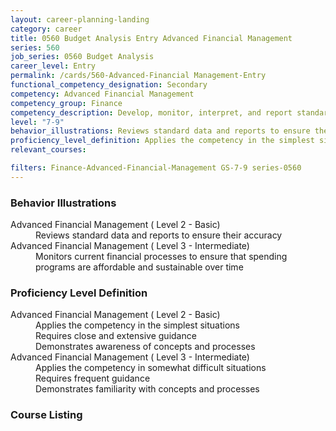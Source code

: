 ```yaml
---
layout: career-planning-landing
category: career
title: 0560 Budget Analysis Entry Advanced Financial Management
series: 560
job_series: 0560 Budget Analysis
career_level: Entry
permalink: /cards/560-Advanced-Financial Management-Entry
functional_competency_designation: Secondary
competency: Advanced Financial Management
competency_group: Finance
competency_description: Develop, monitor, interpret, and report standardized processes/operations to ensure transparency and compliance with financial statutory, regulatory, and leadership guidance with the intent of promoting effectiveness and accountability.
level: "7-9"
behavior_illustrations: Reviews standard data and reports to ensure their accuracy ? Monitors current financial processes to ensure that spending programs are affordable and sustainable over time
proficiency_level_definition: Applies the competency in the simplest situations ? Requires close and extensive guidance ? Demonstrates awareness of concepts and processes ? Applies the competency in somewhat difficult situations ? Requires frequent guidance ? Demonstrates familiarity with concepts and processes
relevant_courses: 

filters: Finance-Advanced-Financial-Management GS-7-9 series-0560
---
```


<div class="card-content-column behavior">
  <h3>Behavior Illustrations</h3>
  <dl><dt>Advanced Financial Management ( Level 2 - Basic)</dt><dd>Reviews standard data and reports to ensure their accuracy</dd><dt>Advanced Financial Management ( Level 3 - Intermediate)</dt><dd>Monitors current financial processes to ensure that spending programs are affordable and sustainable over time</dd></dl>
</div>
<div class="card-content-column prof-level">
  <h3>Proficiency Level Definition</h3>
  <dl><dt>Advanced Financial Management ( Level 2 - Basic)</dt><dd>Applies the competency in the simplest situations </dd><dd> Requires close and extensive guidance </dd><dd> Demonstrates awareness of concepts and processes</dd><dt>Advanced Financial Management ( Level 3 - Intermediate)</dt><dd>Applies the competency in somewhat difficult situations </dd><dd> Requires frequent guidance </dd><dd> Demonstrates familiarity with concepts and processes</dd></dl>
</div>
<div class="card-content-column">
  <h3>Course Listing</h3>
  <ul>
  
  </ul>
</div>